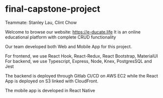 # final-capstone-project

Teammate: Stanley Lau, Clint Chow

Welcome to browse our website: https://e-ducate.life
It is an online educational platform with complete CRUD functionality

Our team developed both Web and Mobile App for this project. 

For frontend, we use React Hook, React-Redux, React Bootstrap, MaterialUI
For backend, we use Typescript, Express, Node, Knex, PostgresSQL and Jest

The backend is deployed through Gitlab CI/CD on AWS EC2 while the React App is deployed on S3 linked with CloudFront.

The mobile app is developed in React Native



